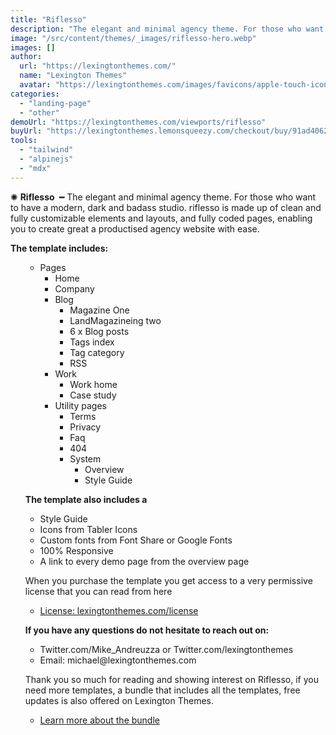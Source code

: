 ```yaml
---
title: "Riflesso"
description: "The elegant and minimal agency theme. For those who want to have a modern, dark and badass studio."
image: "/src/content/themes/_images/riflesso-hero.webp"
images: []
author:
  url: "https://lexingtonthemes.com/"
  name: "Lexington Themes"
  avatar: "https://lexingtonthemes.com/images/favicons/apple-touch-icon.png"
categories:
  - "landing-page"
  - "other"
demoUrl: "https://lexingtonthemes.com/viewports/riflesso"
buyUrl: "https://lexingtonthemes.lemonsqueezy.com/checkout/buy/91ad4062-e859-4d98-9e67-5331bb4d095c"
tools:
  - "tailwind"
  - "alpinejs"
  - "mdx"
---
```


<p>✺&nbsp;<strong>Riflesso </strong>&nbsp;━&nbsp;The elegant and minimal agency theme. For those who want to have a modern, dark and badass studio. riflesso is made up of clean and fully customizable elements and layouts, and fully coded pages, enabling you to create great a productised agency website with ease.

</p>
<p><strong>The template includes:</strong></p>
<ul>
<ul>
  <li>Pages
    <ul>
      <li>Home</li>
      <li>Company</li>
      <li>Blog
        <ul>
          <li>Magazine One</li>
          <li>LandMagazineing two</li>
          <li>6 x Blog posts</li>
          <li>Tags index</li>
          <li>Tag category</li>
          <li>RSS</li>
        </ul>
      </li>
      <li>Work
        <ul>
          <li>Work home</li>
          <li>Case study</li>
        </ul>
      </li>
      <li>Utility pages
        <ul>
          <li>Terms</li>
          <li>Privacy</li>
          <li>Faq</li>
          <li>404</li>
          <li>System
            <ul>
              <li>Overview</li>
              <li>Style Guide</li>
            </ul>
          </li>
        </ul>
      </li>
    </ul>
  </li>
</ul>
<p><strong>The template also includes a</strong></p>
<ul>
  <li>Style Guide</li>
  <li>Icons from Tabler Icons</li>
  <li>Custom fonts from Font Share or Google Fonts</li>
  <li>100%&nbsp;Responsive</li>
  <li>A link to every demo page from the overview page</li>
</ul>
<p>When you purchase the template you get access to a very permissive license that you can read from here</p>
<ul>
  <li><a href="https://lexingtonthemes.com/license/" rel="noopener noreferrer" target="_blank">License: lexingtonthemes.com/license</a></li>
</ul>
<p><strong>If you have any questions do not hesitate to reach out on:</strong></p>
<ul>
  <li>Twitter.com/Mike_Andreuzza or&nbsp;Twitter.com/lexingtonthemes</li>
  <li>Email: michael@lexingtonthemes.com</li>
</ul>
<p>Thank you so much for reading and showing interest on Riflesso, if you need more templates, a bundle that includes all the templates, free updates is also offered on Lexington Themes.&nbsp;</p>
<ul>
  <li><a href="https://lexingtonthemes.com/pricing/" rel="noopener noreferrer" target="_blank">Learn more about the bundle</a></li>
</ul>
